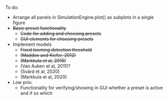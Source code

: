 To do:
* Arrange all panels in SimulationEngine.plot() as subplots in a single figure
* ~~Basic preset functionality~~
    * ~~Code for adding and choosing presets~~
    * ~~GUI elements for choosing presets~~
* Implement models
    * ~~Fixed looming detection threshold~~
    * ~~(Maddox and Kiefer, 2012)~~
    * ~~(Markkula et al, 2016)~~
    * (Van Auken et al, 2011)?
    * (Svärd et al, 2020)
    * (Markkula et al, 2020)
* Low prio: 
    * Functionality for verifying/showing in GUI whether a preset is active and if so which
